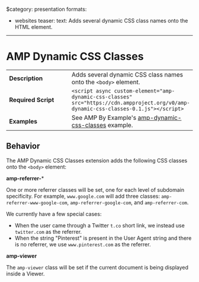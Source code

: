 $category: presentation
formats:
  - websites
teaser:
  text: Adds several dynamic CSS class names onto the HTML element.
---
<!---
Copyright 2015 The AMP HTML Authors. All Rights Reserved.

Licensed under the Apache License, Version 2.0 (the "License");
you may not use this file except in compliance with the License.
You may obtain a copy of the License at

      http://www.apache.org/licenses/LICENSE-2.0

Unless required by applicable law or agreed to in writing, software
distributed under the License is distributed on an "AS-IS" BASIS,
WITHOUT WARRANTIES OR CONDITIONS OF ANY KIND, either express or implied.
See the License for the specific language governing permissions and
limitations under the License.
-->

# AMP Dynamic CSS Classes

<table>
  <tr>
    <td width="40%"><strong>Description</strong></td>
    <td>Adds several dynamic CSS class names onto the <code>&lt;body></code> element.</td>
  </tr>
  <tr>
    <td width="40%"><strong>Required Script</strong></td>
    <td><code>&lt;script async custom-element="amp-dynamic-css-classes" src="https://cdn.ampproject.org/v0/amp-dynamic-css-classes-0.1.js">&lt;/script></code></td>
  </tr>
  <tr>
    <td width="40%"><strong>Examples</strong></td>
    <td>See AMP By Example's <a href="https://ampbyexample.com/components/amp-dynamic-css-classes/">amp-dynamic-css-classes</a> example.</td>
  </tr>
</table>

## Behavior

The AMP Dynamic CSS Classes extension adds the following CSS classes
onto the `<body>` element:

**amp-referrer-***

One or more referrer classes will be set, one for each level of
subdomain specificity. For example, `www.google.com` will add three
classes: `amp-referrer-www-google-com`, `amp-referrer-google-com`, and
`amp-referrer-com`.

We currently have a few special cases:

- When the user came through a Twitter `t.co` short link, we instead use
  `twitter.com` as the referrer.
- When the string "Pinterest" is present in the User Agent string and
  there is no referrer, we use `www.pinterest.com` as the referrer.

**amp-viewer**

The `amp-viewer` class will be set if the current document is being
displayed inside a Viewer.
